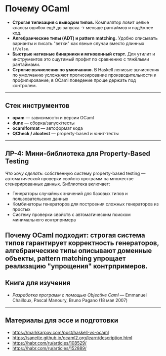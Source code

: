 # Почему **OCaml**

- **Строгая типизация с выводом типов.** Компилятор ловит целые классы ошибок ещё до запуска → меньше рантаймов и надёжнее код.
- **Алгебраические типы (ADT) и pattern matching.** Удобно описывать варианты и писать "ветки" как явные случаи вместо длинных `if/else`.
- **Быстрые нативные бинарники и мгновенный старт.** Для утилит и инструментов это ощутимый профит по сравнению с тяжёлыми рантаймами.
- **Строгие вычисления по умолчанию.** В Haskell ленивые вычисления по умолчанию усложняют прогнозирование производительности и профилирование; в OCaml поведение проще держать под контролем.

---

## Стек инструментов

- **opam** — зависимости и версии OCaml  
- **dune** — сборка/запуск/тесты  
- **ocamlformat** — автоформат кода  
- **QCheck / alcotest** — property-based и юнит-тесты

---

## ЛР-4: Мини-библиотека для Property-Based Testing

*Что хочу сделать*: собственную систему property-based testing — автоматической проверки свойств программ на множестве сгенерированных данных. Библиотека включает:

- Генераторы случайных значений для базовых типов и пользовательских данных
- Комбинаторы генераторов для построения сложных генераторов из простых
- Систему проверки свойств с автоматическим поиском минимального контрпримера

Почему OCaml подходит: строгая система типов гарантирует корректность генераторов, алгебраические типы описывают доменные объекты, pattern matching упрощает реализацию "упрощения" контрпримеров.
---

## Книга для изучения

- *Разработка программ с помощью Objective Caml* — Emmanuel Chailloux, Pascal Manoury, Bruno Pagano (18 мая 2007)

---

## Материалы для эссе и подготовки

- https://markkarpov.com/post/haskell-vs-ocaml  
- https://sanette.github.io/ocaml2.org/learn/description.html  
- https://habr.com/ru/articles/108529/  
- https://habr.com/ru/articles/152889/
